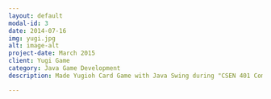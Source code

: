 ```yaml
---
layout: default
modal-id: 3
date: 2014-07-16
img: yugi.jpg
alt: image-alt
project-date: March 2015
client: Yugi Game
category: Java Game Development
description: Made Yugioh Card Game with Java Swing during "CSEN 401 Computer Programming Lab" course, Download Link <a href="https://www.dropbox.com/s/61si7jge7xigkn8/Yugi.rar?dl=0">Yugi Game</a>.

---
```

